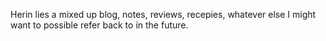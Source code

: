 Herin lies a mixed up blog, notes, reviews, recepies, whatever else I might want to possible refer back to in the future.
